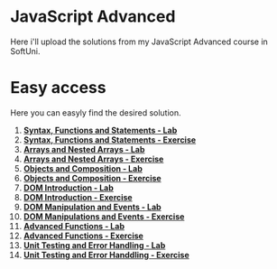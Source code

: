 # JavaScript Advanced
Here i'll upload the solutions from my JavaScript Advanced course in SoftUni.

# Easy access
Here you can easyly find the desired solution.

1. [**Syntax, Functions and Statements - Lab**](https://github.com/StanchosCodes/SoftUni-JavaScript-Advanced/tree/main/Syntax%2C%20Functions%20and%20Statements%20-%20Lab)
2. [**Syntax, Functions and Statements - Exercise**](https://github.com/StanchosCodes/SoftUni-JavaScript-Advanced/tree/main/Syntax%2C%20Functions%20and%20Statements%20-%20Exercise)
3. [**Arrays and Nested Arrays - Lab**](https://github.com/StanchosCodes/SoftUni-JavaScript-Advanced/tree/main/Arrays%20and%20Nested%20Arrays%20-%20Lab)
4. [**Arrays and Nested Arrays - Exercise**](https://github.com/StanchosCodes/SoftUni-JavaScript-Advanced/tree/main/Arrays%20and%20Nested%20Arrays%20-%20Exercise)
5. [**Objects and Composition - Lab**](https://github.com/StanchosCodes/SoftUni-JavaScript-Advanced/tree/main/Objects%20and%20Composition%20-%20Lab)
6. [**Objects and Composition - Exercise**](https://github.com/StanchosCodes/SoftUni-JavaScript-Advanced/tree/main/Objects%20and%20Composition%20-%20Exercise)
7. [**DOM Introduction - Lab**](https://github.com/StanchosCodes/SoftUni-JavaScript-Advanced/tree/main/DOM%20Introduction%20-%20Lab)
8. [**DOM Introduction - Exercise**](https://github.com/StanchosCodes/SoftUni-JavaScript-Advanced/tree/main/DOM%20Introduction%20-%20Exercise)
9. [**DOM Manipulation and Events - Lab**](https://github.com/StanchosCodes/SoftUni-JavaScript-Advanced/tree/main/DOM%20Manipulations%20and%20Events%20-%20Lab)
10. [**DOM Manipulations and Events - Exercise**](https://github.com/StanchosCodes/SoftUni-JavaScript-Advanced/tree/main/DOM%20Manipulations%20and%20Events%20-%20Exercise)
11. [**Advanced Functions - Lab**](https://github.com/StanchosCodes/SoftUni-JavaScript-Advanced/tree/main/Advanced%20Functions%20-%20Lab)
12. [**Advanced Functions - Exercise**](https://github.com/StanchosCodes/SoftUni-JavaScript-Advanced/tree/main/Advanced%20Functions%20-%20Exercise)
13. [**Unit Testing and Error Handling - Lab**](https://github.com/StanchosCodes/SoftUni-JavaScript-Advanced/tree/main/Unit%20Testing%20and%20Error%20Handling%20-%20Lab)
14. [**Unit Testing and Error Handdling - Exercise**](https://github.com/StanchosCodes/SoftUni-JavaScript-Advanced/tree/main/Unit%20Testing%20and%20Error%20Handling%20-%20Exercise)
